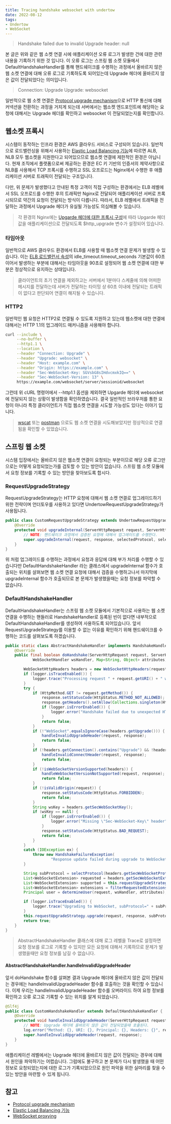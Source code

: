 ```yaml
---
title: Tracing handshake websocket with undertow
date: 2022-08-12
tags:
- Undertow
- WebSocket
---
```


> Handshake failed due to invalid Upgrade header: null

본 글은 위와 같은 웹 소켓 연결 시에 애플리케이션 오류 로그가 발생한 건에 대한 관련 내용을 기록하기 위한 것 입니다. 이 오류 로그는 스프링 웹 소켓 모듈에서 DefaultHandshakeHandler를 통해 핸드쉐이크를 수행하는 과정에서 올바르지 않은 웹 소켓 연결에 대해 오류 로그로 기록하도록 되어있는데 Upgrade 헤더에 올바르지 않은 값이 전달되었다는 의미입니다.

> Connection: Upgrade
> Upgrade: websocket

일반적으로 웹 소켓 연결은 [Protocol upgrade mechanism](https://developer.mozilla.org/en-US/docs/Web/HTTP/Protocol_upgrade_mechanism)으로 HTTP 통신에 대해 커넥션을 전환하는 과정을 거치게 되는데 서버에서는 웹소켓 엔드포인트에 해당하는 요청에 대해서는 Upgrade 헤더를 확인하고 websocket 이 전달되었는지를 확인합니다.

## 웹소켓 프록시
시스템이 동작하는 인프라 환경은 AWS 클라우드 서비스로 구성되어 있습니다. 일반적으로 로드밸런싱을 위해서 사용하는 [Elastic Load Balancing 기능](https://aws.amazon.com/ko/elasticloadbalancing/features/#Product_comparisons)에 따르면 ALB, NLB 모두 웹소켓을 지원한다고 되어있으므로 웹소켓 연결에 제한적인 환경은 아닙니다. 현재 조직에서 플랫폼으로써 제공하는 환경은 EC 키 기반의 인증서의 제약사항으로 NLB를 사용해서 TCP 프록시를 수행하고 SSL 오프로드는 Nginx에서 수행한 후 애플리케이션 서버로 트래픽이 전달되는 구조입니다.

다만, 위 문제가 발생했다고 안내된 특정 고객이 직접 구성하는 환경에서는 ELB 레벨에서 SSL 오프로드를 수행한 후의 트래픽만 Nginx로 전달되어 애플리케이션 서버로 프록시되므로 약간의 요청이 전달되는 방식이 다릅니다. 따라서, ELB 레벨에서 트래픽을 전달하는 과정에서 Upgrade 헤더가 유실될 가능성도 의심해볼 수 있습니다. 

> 각 환경의 Nginx에는 [Upgarde 헤더에 대한 프록시 구성](http://nginx.org/en/docs/http/websocket.html)에 따라 Upgarde 헤더 값을 애플리케이션으로 전달되도록 $http_upgrade 변수가 설정되어 있습니다.

### 타임아웃
일반적으로 AWS 클라우드 환경에서 ELB를 사용할 때 웹소켓 연결 문제가 발생할 수 있습니다. 이는 [ELB 로드밸런서 속성](https://docs.aws.amazon.com/ko_kr/elasticloadbalancing/latest/application/application-load-balancers.html#load-balancer-attributes)의 idle_timeout.timeout_seconds 기본값이 60초 이어서 발생하는 부분에 대해서는 타임아웃을 90초로 설정되어 웹 소켓 연결에 대한 부분은 정상적으로 유지하는 상태입니다.

> 클라이언트의 초기 연결을 제외하고는 서버에서 1분마다 스케줄에 의해 어떠한 메시지를 전달하는데 서버가 전달하는 타이밍 상 60초 이내에 전달되는 트래픽이 없다고 판단되어 연결이 해지될 수 있습니다.

### HTTP2
일반적인 웹 요청은 HTTP2로 연결될 수 있도록 지원하고 있는데 웹소켓에 대한 연결에 대해서는 HTTP 1.1의 업그레이드 매커니즘을 사용해야 합니다.

```sh
curl --include \
     --no-buffer \
     --http1.1 \
     --location \
     --header "Connection: Upgrade" \
     --header "Upgrade: websocket" \
     --header "Host: example.com" \
     --header "Origin: https://example.com" \
     --header "Sec-WebSocket-Key: SGVsbG8sIHdvcmxkIQ==" \
     --header "Sec-WebSocket-Version: 13" \
     https://example.com/websocket/server/sessionid/websocket
```

그런데 위 cURL 명령어에서 --http1.1 옵션을 제외하면 Upgarde 헤더에 websocket에 전달되지 않는 상황이 발생함을 확인하였습니다. 결국 일반적인 브라우저를 통한 요청이 아니라 특정 클라이언트가 직접 웹소켓 연결을 시도할 가능성도 있다는 이야기 입니다.

> [wscat](https://github.com/websockets/wscat) 또는 [postman](https://learning.postman.com/docs/sending-requests/websocket/websocket/) 으로도 웹 소켓 연결을 시도해보았지만 정상적으로 연결됨을 확인할 수 있었습니다.

## 스프링 웹 소켓
시스템 입장에서는 올바르지 않은 웹소켓 연결이 요청되는 부분이므로 해당 오류 로그만으로는 어떻게 요청되었는가를 검토할 수 있는 방안이 없습니다. 스프링 웹 소켓 모듈에서 요청 정보를 기록할 수 있는 방안을 찾아보도록 합시다. 

### RequestUpgradeStrategy
RequestUpgradeStrategy는 HTTP 요청에 대해서 웹 소켓 연결로 업그레이드하기 위한 전략이며 언더토우를 사용하고 있다면 UndertowRequestUpgradeStrategy가 사용됩니다. 

```java
public class CustomRequestUpgradeStrategy extends UndertowRequestUpgradeStrategy {
    @Override
    protected void upgradeInternal(ServerHttpRequest request, ServerHttpResponse response, String selectedProtocol, List<Extension> selectedExtensions, Endpoint endpoint) throws HandshakeFailureException {
        // NOTE: 핸드쉐이크 과정에서 검증된 요청에 대해서 업그레이드를 수행한다.
        super.upgradeInternal(request, response, selectedProtocol, selectedExtensions, endpoint);
    }
}
```

위 처럼 업그레이드를 수행하는 과정에서 요청과 응답에 대해 부가 처리를 수행할 수 있습니다만 DefaultHandshakeHandler 라는 클래스에서 upgradeInternal 함수가 호출되는 위치를 살펴보면 웹 소켓 연결 요청에 대해서 검증을 수행하고나서 마지막에 upgradeInternal 함수가 호출되므로 본 문제가 발생했을때는 요청 정보를 파악할 수 없습니다.


### DefaultHandshakeHandler
DefaultHandshakeHandler는 스프링 웹 소켓 모듈에서 기본적으로 사용하는 웹 소켓 연결을 수행하는 핸들러로 HandshakeHandler로 등록된 빈이 없다면 내부적으로 DefaultHandshakeHandler를 생성하여 사용하도록 되어있습니다. 앞서 RequestUpgradeStrategy를 이용할 수 없는 이유를 확인하기 위해 핸드쉐이크를 수행하는 코드를 살펴보도록 하겠습니다.

```java
public static class AbstractHandshakeHandler implements HandshakeHandler {
    @Override
	public final boolean doHandshake(ServerHttpRequest request, ServerHttpResponse response,
			WebSocketHandler wsHandler, Map<String, Object> attributes) throws HandshakeFailureException {

		WebSocketHttpHeaders headers = new WebSocketHttpHeaders(request.getHeaders());
		if (logger.isTraceEnabled()) {
			logger.trace("Processing request " + request.getURI() + " with headers=" + headers);
		}
		try {
			if (HttpMethod.GET != request.getMethod()) {
				response.setStatusCode(HttpStatus.METHOD_NOT_ALLOWED);
				response.getHeaders().setAllow(Collections.singleton(HttpMethod.GET));
				if (logger.isErrorEnabled()) {
					logger.error("Handshake failed due to unexpected HTTP method: " + request.getMethod());
				}
				return false;
			}
			if (!"WebSocket".equalsIgnoreCase(headers.getUpgrade())) {
				handleInvalidUpgradeHeader(request, response);
				return false;
			}
			if (!headers.getConnection().contains("Upgrade") && !headers.getConnection().contains("upgrade")) {
				handleInvalidConnectHeader(request, response);
				return false;
			}
			if (!isWebSocketVersionSupported(headers)) {
				handleWebSocketVersionNotSupported(request, response);
				return false;
			}
			if (!isValidOrigin(request)) {
				response.setStatusCode(HttpStatus.FORBIDDEN);
				return false;
			}
			String wsKey = headers.getSecWebSocketKey();
			if (wsKey == null) {
				if (logger.isErrorEnabled()) {
					logger.error("Missing \"Sec-WebSocket-Key\" header");
				}
				response.setStatusCode(HttpStatus.BAD_REQUEST);
				return false;
			}
		}
		catch (IOException ex) {
			throw new HandshakeFailureException(
					"Response update failed during upgrade to WebSocket: " + request.getURI(), ex);
		}

		String subProtocol = selectProtocol(headers.getSecWebSocketProtocol(), wsHandler);
		List<WebSocketExtension> requested = headers.getSecWebSocketExtensions();
		List<WebSocketExtension> supported = this.requestUpgradeStrategy.getSupportedExtensions(request);
		List<WebSocketExtension> extensions = filterRequestedExtensions(request, requested, supported);
		Principal user = determineUser(request, wsHandler, attributes);

		if (logger.isTraceEnabled()) {
			logger.trace("Upgrading to WebSocket, subProtocol=" + subProtocol + ", extensions=" + extensions);
		}
		this.requestUpgradeStrategy.upgrade(request, response, subProtocol, extensions, user, wsHandler, attributes);
		return true;
	}
}
```

> AbstractHandshakeHandler 클래스에 대해 로그 레벨을 Trace로 설정하면 요청 정보를 로그로 기록할 수 있지만 모든 요청에 대해서 기록하므로 문제가 발생했을때만 요청 정보를 남길 수 없습니다.

#### AbstractHandshakeHandler.handleInvalidUpgradeHeader
앞서 doHandshake 함수를 살펴본 결과 Upgrade 헤더에 올바르지 않은 값이 전달되는 경우에는 handleInvalidUpgradeHeader 함수를 호출하는 것을 확인할 수 있습니다. 이제 우리는 handleInvalidUpgradeHeader 함수를 오버라이드 하여 요청 정보를 확인하고 오류 로그로 기록할 수 있는 위치를 알게 되었습니다.

```java
@Slf4j
public class CustomHandshakeHandler extends DefaultHandshakeHandler {
    @Override
    protected void handleInvalidUpgradeHeader(ServerHttpRequest request, ServerHttpResponse response) throws IOException {
        // NOTE: Upgrade 헤더에 올바르지 않은 값이 전달되었을때 호출된다.
        log.error("Method: {}, URI: {}, Principal: {}, Headers: {}", request.getMethodValue(), request.getURI(), request.getPrincipal(), request.getHeaders()); 
        super.handleInvalidUpgradeHeader(request, response);
    }
}
```

애플리케이션 레벨에서는 Upgrade 헤더에 올바르지 않은 값이 전달되는 경우에 대해서 원인을 파악하기는 어렵습니다. 그럼에도 불구하고 본 문제가 다시 발생했을 때 어떤 정보로 요청되었는지에 대한 로그가 기록되었으므로 원인 파악을 위한 실마리를 찾을 수 있는 방안을 마련할 수 있게 됩니다.

## 참고
- [Protocol upgrade mechanism](https://developer.mozilla.org/en-US/docs/Web/HTTP/Protocol_upgrade_mechanism)
- [Elastic Load Balancing 기능](https://aws.amazon.com/ko/elasticloadbalancing/features/#Product_comparisons)
- [WebSocket proxying](http://nginx.org/en/docs/http/websocket.html)